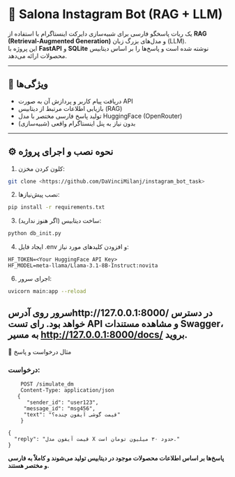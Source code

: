 # 🤖 Salona Instagram Bot (RAG + LLM)

یک ربات پاسخگو فارسی برای شبیه‌سازی دایرکت اینستاگرام با استفاده از **RAG (Retrieval-Augmented Generation)** و مدل‌های بزرگ زبان (LLM).  
این پروژه با **FastAPI** و **SQLite** نوشته شده است و پاسخ‌ها را بر اساس دیتابیس محصولات ارائه می‌دهد.

----------------------------------------------------------

## 🔹 ویژگی‌ها
- دریافت پیام کاربر و پردازش آن به صورت API
- بازیابی اطلاعات مرتبط از دیتابیس (RAG)
- تولید پاسخ فارسی مختصر با مدل HuggingFace (OpenRouter)
- بدون نیاز به پنل اینستاگرام واقعی (شبیه‌سازی)

---------------------------------------------------------

## ⚙️ نحوه نصب و اجرای پروژه

1. کلون کردن مخزن:
```bash
git clone <https://github.com/DaVinciMilanj/instagram_bot_task>
```
2. نصب پیش‌نیازها:
```bash  
pip install -r requirements.txt
```
3. ساخت دیتابیس (اگر هنوز ندارید):
```bash  
python db_init.py
```
4. ایجاد فایل .env و افزودن کلیدهای مورد نیاز:
```  
HF_TOKEN=<Your HuggingFace API Key>
HF_MODEL=meta-llama/Llama-3.1-8B-Instruct:novita
```
 
6. اجرای سرور:
```bash
uvicorn main:app --reload

```
سرور روی آدرسhttp://127.0.0.1:8000/ در دسترس خواهد بود.
رای تست API و مشاهده مستندات Swagger، به مسیر http://127.0.0.1:8000/docs/ بروید.
--------------------------------------------------------------------------

📝 مثال درخواست و پاسخ

### درخواست:
```http
    POST /simulate_dm
    Content-Type: application/json
   {
      "sender_id": "user123",
     "message_id": "msg456",
     "text": "قیمت گوشی آیفون چنده؟"
    }
```
``` 
{                                                               
  "reply": "قیمت آیفون مدل X حدود ۳۰ میلیون تومان است."   
}                                                          
``` 



**پاسخ‌ها بر اساس اطلاعات محصولات موجود در دیتابیس تولید می‌شوند و کاملاً به فارسی و مختصر هستند.**